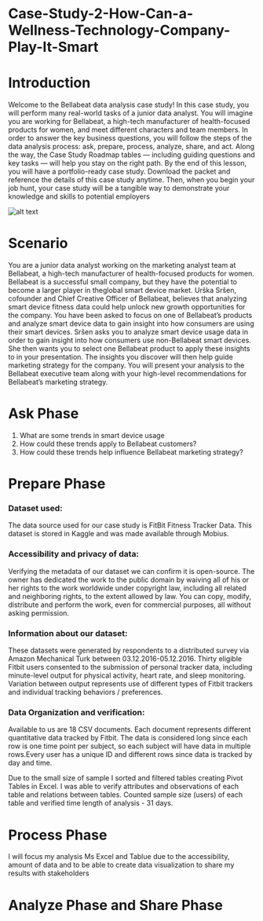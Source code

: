 # Case-Study-2-How-Can-a-Wellness-Technology-Company-Play-It-Smart

# Introduction
Welcome to the Bellabeat data analysis case study! In this case study, you will perform many real-world tasks of a junior data
analyst. You will imagine you are working for Bellabeat, a high-tech manufacturer of health-focused products for women, and
meet different characters and team members. In order to answer the key business questions, you will follow the steps of the
data analysis process: ask, prepare, process, analyze, share, and act. Along the way, the Case Study Roadmap tables —
including guiding questions and key tasks — will help you stay on the right path.
By the end of this lesson, you will have a portfolio-ready case study. Download the packet and reference the details of this case
study anytime. Then, when you begin your job hunt, your case study will be a tangible way to demonstrate your knowledge
and skills to potential employers

![alt text](https://encrypted-tbn0.gstatic.com/images?q=tbn:ANd9GcSeCxt9sOsdY0wrIvP0aPnE3EEEKYXisBvvHDjbwLkugHQ1MqxGleQTSx6xfBQjy8Kvvsk&usqp=CAU)

# Scenario

You are a junior data analyst working on the marketing analyst team at Bellabeat, a high-tech manufacturer of health-focused products for women. Bellabeat is a successful small company, but they have the potential to become a larger player in theglobal smart device market. Urška Sršen, cofounder and Chief Creative Officer of Bellabeat, believes that analyzing smart device fitness data could help unlock new growth opportunities for the company. You have been asked to focus on one of Bellabeat’s products and analyze smart device data to gain insight into how consumers are using their smart devices. Sršen asks you to analyze smart device usage data in order to gain insight into how consumers use non-Bellabeat smart devices. She then wants you to select one Bellabeat product to apply these insights to in your presentation. The insights you discover will then help guide marketing strategy for the company. You will present your analysis to the Bellabeat executive team along with your high-level recommendations for Bellabeat’s marketing strategy.

# Ask Phase

1. What are some trends in smart device usage
2. How could these trends apply to Bellabeat customers?
3. How could these trends help influence Bellabeat marketing strategy?

# Prepare Phase 

###  Dataset used: 
The data source used for our case study is FitBit Fitness Tracker Data. This dataset is stored in Kaggle and was made available through Mobius.

###  Accessibility and privacy of data: 
Verifying the metadata of our dataset we can confirm it is open-source. The owner has dedicated the work to the public domain by waiving all of his or her rights to the work worldwide under copyright law, including all related and neighboring rights, to the extent allowed by law. You can copy, modify, distribute and perform the work, even for commercial purposes, all without asking permission.

###  Information about our dataset:
These datasets were generated by respondents to a distributed survey via Amazon Mechanical Turk between 03.12.2016-05.12.2016. Thirty eligible Fitbit users consented to the submission of personal tracker data, including minute-level output for physical activity, heart rate, and sleep monitoring. Variation between output represents use of different types of Fitbit trackers and individual tracking behaviors / preferences.

###  Data Organization and verification: 
Available to us are 18 CSV documents. Each document represents different quantitative data tracked by Fitbit. The data is considered long since each row is one time point per subject, so each subject will have data in multiple rows.Every user has a unique ID and different rows since data is tracked by day and time.

Due to the small size of sample I sorted and filtered tables creating Pivot Tables in Excel. I was able to verify attributes and observations of each table and relations between tables. Counted sample size (users) of each table and verified time length of analysis - 31 days.

# Process Phase

I will focus my analysis Ms Excel and Tablue due to the accessibility, amount of data and to be able to create data visualization to share my results with stakeholders

# Analyze Phase and Share Phase 





